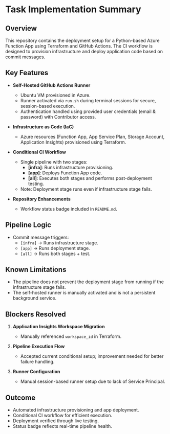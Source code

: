 
# Task Implementation Summary

## Overview
This repository contains the deployment setup for a Python-based Azure Function App using Terraform and GitHub Actions. The CI workflow is designed to provision infrastructure and deploy application code based on commit messages.

## Key Features

- **Self-Hosted GitHub Actions Runner**
  - Ubuntu VM provisioned in Azure.
  - Runner activated via `run.sh` during terminal sessions for secure, session-based execution.
  - Authentication handled using provided user credentials (email & password) with Contributor access.

- **Infrastructure as Code (IaC)**
  - Azure resources (Function App, App Service Plan, Storage Account, Application Insights) provisioned using Terraform.

- **Conditional CI Workflow**
  - Single pipeline with two stages:
    - **[infra]**: Runs infrastructure provisioning.
    - **[app]**: Deploys Function App code.
    - **[all]**: Executes both stages and performs post-deployment testing.
  - Note: Deployment stage runs even if infrastructure stage fails.

- **Repository Enhancements**
  - Workflow status badge included in `README.md`.

## Pipeline Logic
- Commit message triggers:
  - `[infra]` → Runs infrastructure stage.
  - `[app]` → Runs deployment stage.
  - `[all]` → Runs both stages + test.

## Known Limitations
- The pipeline does not prevent the deployment stage from running if the infrastructure stage fails.
- The self-hosted runner is manually activated and is not a persistent background service.

## Blockers Resolved
1. **Application Insights Workspace Migration**
   - Manually referenced `workspace_id` in Terraform.

2. **Pipeline Execution Flow**
   - Accepted current conditional setup; improvement needed for better failure handling.

3. **Runner Configuration**
   - Manual session-based runner setup due to lack of Service Principal.

## Outcome
- Automated infrastructure provisioning and app deployment.
- Conditional CI workflow for efficient execution.
- Deployment verified through live testing.
- Status badge reflects real-time pipeline health.
